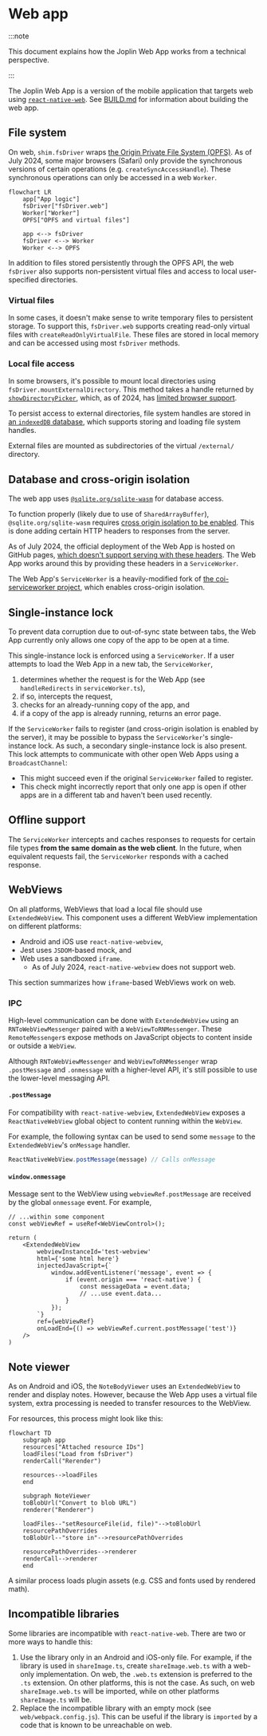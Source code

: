 # Web app

:::note

This document explains how the Joplin Web App works from a technical perspective.

:::

The Joplin Web App is a version of the mobile application that targets web using [`react-native-web`](https://www.npmjs.com/package/react-native-web). See [BUILD.md](../BUILD.md#web) for information about building the web app.


## File system

On web, `shim.fsDriver` wraps [the Origin Private File System (OPFS)](https://developer.mozilla.org/en-US/docs/Web/API/File_System_API/Origin_private_file_system). As of July 2024, some major browsers (Safari) only provide the synchronous versions of certain operations (e.g. `createSyncAccessHandle`). These synchronous operations can only be accessed in a web `Worker`.


```mermaid
flowchart LR
	app["App logic"]
	fsDriver["fsDriver.web"]
	Worker["Worker"]
	OPFS["OPFS and virtual files"]

	app <--> fsDriver
	fsDriver <--> Worker
	Worker <--> OPFS
```

In addition to files stored persistently through the OPFS API, the web `fsDriver` also supports non-persistent virtual files and access to local user-specified directories.


### Virtual files

In some cases, it doesn't make sense to write temporary files to persistent storage. To support this, `fsDriver.web` supports creating read-only virtual files with `createReadOnlyVirtualFile`. These files are stored in local memory and can be accessed using most `fsDriver` methods.


### Local file access

In some browsers, it's possible to mount local directories using `fsDriver.mountExternalDirectory`. This method takes a handle returned by [`showDirectoryPicker`](https://developer.mozilla.org/en-US/docs/Web/API/Window/showDirectoryPicker), which, as of 2024, has [limited browser support](https://developer.mozilla.org/en-US/docs/Web/API/Window/showDirectoryPicker#browser_compatibility).

To persist access to external directories, file system handles are stored in [an `indexedDB` database](https://developer.mozilla.org/en-US/docs/Web/API/Window/indexedDB), which supports storing and loading file system handles.

External files are mounted as subdirectories of the virtual `/external/` directory.


## Database and cross-origin isolation

The web app uses [`@sqlite.org/sqlite-wasm`](https://github.com/sqlite/sqlite-wasm) for database access.

To function properly (likely due to use of `SharedArrayBuffer`), `@sqlite.org/sqlite-wasm` requires [cross origin isolation to be enabled](https://web.dev/articles/coop-coep). This is done adding certain HTTP headers to responses from the server.

As of July 2024, the official deployment of the Web App is hosted on GitHub pages, [which doesn't support serving with these headers](https://github.com/orgs/community/discussions/13309). The Web App works around this by providing these headers in a `ServiceWorker`.

The Web App's `ServiceWorker` is a heavily-modified fork of [the coi-serviceworker project](https://github.com/gzuidhof/coi-serviceworker), which enables cross-origin isolation.


## Single-instance lock

To prevent data corruption due to out-of-sync state between tabs, the Web App currently only allows one copy of the app to be open at a time.

This single-instance lock is enforced using a `ServiceWorker`. If a user attempts to load the Web App in a new tab, the `ServiceWorker`,
1. determines whether the request is for the Web App (see `handleRedirects` in `serviceWorker.ts`),
2. if so, intercepts the request,
3. checks for an already-running copy of the app, and
4. if a copy of the app is already running, returns an error page.

If the `ServiceWorker` fails to register (and cross-origin isolation is enabled by the server), it may be possible to bypass the `ServiceWorker`'s single-instance lock. As such, a secondary single-instance lock is also present. This lock attempts to communicate with other open Web Apps using a `BroadcastChannel`:
- This might succeed even if the original `ServiceWorker` failed to register.
- This check might incorrectly report that only one app is open if other apps are in a different tab and haven't been used recently.


## Offline support

The `ServiceWorker` intercepts and caches responses to requests for certain file types **from the same domain as the web client**. In the future, when equivalent requests fail, the `ServiceWorker` responds with a cached response.


## WebViews

On all platforms, WebViews that load a local file should use `ExtendedWebView`. This component uses a different WebView implementation on different platforms:
- Android and iOS use `react-native-webview`,
- Jest uses `JSDOM`-based mock, and
- Web uses a sandboxed `iframe`.
   - As of July 2024, `react-native-webview` does not support web.

This section summarizes how `iframe`-based WebViews work on web.


### IPC

High-level communication can be done with `ExtendedWebView` using an `RNToWebViewMessenger` paired with a `WebViewToRNMessenger`. These `RemoteMessenger`s expose methods on JavaScript objects to content inside or outside a `WebView`.

Although `RNToWebViewMessenger` and `WebViewToRNMessenger` wrap `.postMessage` and `.onmessage` with a higher-level API, it's still possible to use the lower-level messaging API.


#### `.postMessage`

For compatibility with `react-native-webview`, `ExtendedWebView` exposes a `ReactNativeWebView` global object to content running within the `WebView`.

For example, the following syntax can be used to send some `message` to the `ExtendedWebView`'s `onMessage` handler.
```js
ReactNativeWebView.postMessage(message) // Calls onMessage
```


#### `window.onmessage`

Message sent to the WebView using `webviewRef.postMessage` are received by the global `onmessage` event. For example,
```tsx
// ...within some component
const webViewRef = useRef<WebViewControl>();

return (
	<ExtendedWebView
		webviewInstanceId='test-webview'
		html={'some html here'}
		injectedJavaScript={`
			window.addEventListener('message', event => {
				if (event.origin === 'react-native') {
					const messageData = event.data;
					// ...use event.data...
				}
			});
		`}
		ref={webViewRef}
		onLoadEnd={() => webViewRef.current.postMessage('test')}
	/>
)
```


## Note viewer

As on Android and iOS, the `NoteBodyViewer` uses an `ExtendedWebView` to render and display notes. However, because the Web App uses a virtual file system, extra processing is needed to transfer resources to the WebView.

For resources, this process might look like this:
```mermaid
flowchart TD
	subgraph app
	resources["Attached resource IDs"]
	loadFiles("Load from fsDriver")
	renderCall("Rerender")

	resources-->loadFiles
	end

	subgraph NoteViewer
	toBlobUrl("Convert to blob URL")
	renderer("Renderer")

	loadFiles--"setResourceFile(id, file)"-->toBlobUrl
	resourcePathOverrides
	toBlobUrl--"store in"-->resourcePathOverrides

	resourcePathOverrides-->renderer
	renderCall-->renderer
	end
```

A similar process loads plugin assets (e.g. CSS and fonts used by rendered math).


## Incompatible libraries

Some libraries are incompatible with `react-native-web`. There are two or more ways to handle this:
1. Use the library only in an Android and iOS-only file. For example, if the library is used in `shareImage.ts`, create `shareImage.web.ts` with a web-only implementation. On web, the `.web.ts` extension is preferred to the `.ts` extension. On other platforms, this is not the case. As such, on web `shareImage.web.ts` will be imported, while on other platforms `shareImage.ts` will be.
2. Replace the incompatible library with an empty mock (see `web/webpack.config.js`). This can be useful if the library is `imported` by a code that is known to be unreachable on web.
